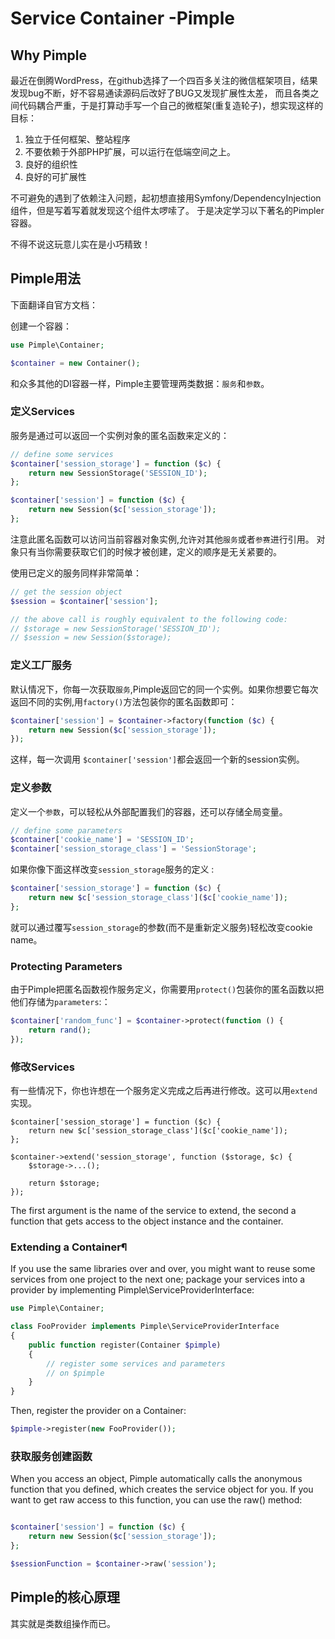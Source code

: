 # Service Container -Pimple

## Why Pimple

最近在倒腾WordPress，在github选择了一个四百多关注的微信框架项目，结果发现bug不断，好不容易通读源码后改好了BUG又发现扩展性太差，
而且各类之间代码耦合严重，于是打算动手写一个自己的微框架(重复造轮子)，想实现这样的目标：

1. 独立于任何框架、整站程序
2. 不要依赖于外部PHP扩展，可以运行在低端空间之上。
3. 良好的组织性
4. 良好的可扩展性

不可避免的遇到了依赖注入问题，起初想直接用Symfony/DependencyInjection组件，但是写着写着就发现这个组件太啰嗦了。
于是决定学习以下著名的Pimpler容器。

不得不说这玩意儿实在是小巧精致！

## Pimple用法

下面翻译自官方文档：

创建一个容器：

```PHP
use Pimple\Container;

$container = new Container();
```

和众多其他的DI容器一样，Pimple主要管理两类数据：`服务`和`参数`。

###  定义Services

服务是通过可以返回一个实例对象的匿名函数来定义的：

```PHP
// define some services
$container['session_storage'] = function ($c) {
    return new SessionStorage('SESSION_ID');
};

$container['session'] = function ($c) {
    return new Session($c['session_storage']);
};
```

注意此匿名函数可以访问当前容器对象实例,允许对其他`服务`或者`参赛`进行引用。
对象只有当你需要获取它们的时候才被创建，定义的顺序是无关紧要的。

使用已定义的服务同样非常简单：

```PHP
// get the session object
$session = $container['session'];

// the above call is roughly equivalent to the following code:
// $storage = new SessionStorage('SESSION_ID');
// $session = new Session($storage);
```

### 定义工厂服务

默认情况下，你每一次获取`服务`,Pimple返回它的同一个实例。如果你想要它每次返回不同的实例,用`factory()`方法包装你的匿名函数即可：

```PHP
$container['session'] = $container->factory(function ($c) {
    return new Session($c['session_storage']);
});
```

这样，每一次调用 `$container['session']`都会返回一个新的session实例。

### 定义参数

定义一个`参数`，可以轻松从外部配置我们的容器，还可以存储全局变量。

```PHP
// define some parameters
$container['cookie_name'] = 'SESSION_ID';
$container['session_storage_class'] = 'SessionStorage';
```

如果你像下面这样改变`session_storage`服务的定义 :

```PHP
$container['session_storage'] = function ($c) {
    return new $c['session_storage_class']($c['cookie_name']);
};
```

就可以通过覆写`session_storage`的参数(而不是重新定义服务)轻松改变cookie name。

### Protecting Parameters

由于Pimple把匿名函数视作服务定义，你需要用`protect()`包装你的匿名函数以把他们存储为`parameters`:：

```PHP
$container['random_func'] = $container->protect(function () {
    return rand();
});
```

### 修改Services

有一些情况下，你也许想在一个服务定义完成之后再进行修改。这可以用`extend`实现。

```
$container['session_storage'] = function ($c) {
    return new $c['session_storage_class']($c['cookie_name']);
};

$container->extend('session_storage', function ($storage, $c) {
    $storage->...();

    return $storage;
});
```

The first argument is the name of the service to extend, the second a function that gets access to the object instance and the container.

### Extending a Container¶

If you use the same libraries over and over, you might want to reuse some services from one project to the next one; 
package your services into a provider by implementing Pimple\ServiceProviderInterface:

```PHP
use Pimple\Container;

class FooProvider implements Pimple\ServiceProviderInterface
{
    public function register(Container $pimple)
    {
        // register some services and parameters
        // on $pimple
    }
}
```

Then, register the provider on a Container:


```PHP
$pimple->register(new FooProvider());
```

### 获取服务创建函数

When you access an object, Pimple automatically calls the anonymous function that you defined, 
which creates the service object for you. 
If you want to get raw access to this function, you can use the raw() method:

```PHP

$container['session'] = function ($c) {
    return new Session($c['session_storage']);
};

$sessionFunction = $container->raw('session');
```



## Pimple的核心原理

其实就是类数组操作而已。







